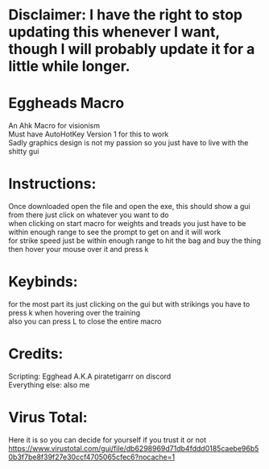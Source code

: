 # Disclaimer: I have the right to stop updating this whenever I want, though I will probably update it for a little while longer.<br />
# Eggheads Macro<br />
An Ahk Macro for visionism<br />
Must have AutoHotKey Version 1 for this to work<br />
Sadly graphics design is not my passion so you just have to live with the shitty gui<br />

# Instructions:<br />
 Once downloaded open the file and open the exe, this should show a gui from there just click on whatever you want to do<br />
 when clicking on start macro for weights and treads you just have to be within enough range to see the prompt to get on and it will work<br />
 for strike speed just be within enough range to hit the bag and buy the thing then hover your mouse over it and press k<br />

# Keybinds:<br />
 for the most part its just clicking on the gui but with strikings you have to press k when hovering over the training<br />
 also you can press L to close the entire macro<br />

# Credits:<br />
 Scripting: Egghead A.K.A piratetigarrr on discord<br />
 Everything else: also me<br />
# Virus Total: <br />
 Here it is so you can decide for yourself if you trust it or not <br />
https://www.virustotal.com/gui/file/db6298969d71db4fddd0185caebe96b50b3f7be8f39f27e30ccf4705065cfec6?nocache=1 <br />
